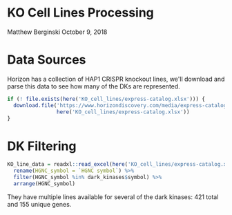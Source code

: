 KO Cell Lines Processing
================
Matthew Berginski
October 9, 2018

Data Sources
============

Horizon has a collection of HAP1 CRISPR knockout lines, we'll download and parse this data to see how many of the DKs are represented.

``` r
if (! file.exists(here('KO_cell_lines/express-catalog.xlsx'))) {
  download.file('https://www.horizondiscovery.com/media/express-catalog/express-catalog.xlsx',
                here('KO_cell_lines/express-catalog.xlsx'))
}
```

DK Filtering
============

``` r
KO_line_data = readxl::read_excel(here('KO_cell_lines/express-catalog.xlsx')) %>%
  rename(HGNC_symbol = `HGNC symbol`) %>%
  filter(HGNC_symbol %in% dark_kinases$symbol) %>%
  arrange(HGNC_symbol)
```

They have multiple lines available for several of the dark kinases: 421 total and 155 unique genes.
